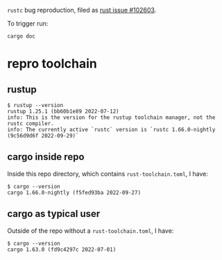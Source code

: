 `rustc` bug reproduction, filed as [rust issue #102603](https://github.com/rust-lang/rust/issues/102603).

To trigger run:

```
cargo doc
```

# repro toolchain

## rustup

```
$ rustup --version
rustup 1.25.1 (bb60b1e89 2022-07-12)
info: This is the version for the rustup toolchain manager, not the rustc compiler.
info: The currently active `rustc` version is `rustc 1.66.0-nightly (9c56d9d6f 2022-09-29)`
```

## cargo inside repo

Inside this repo directory, which contains `rust-toolchain.toml`, I have:

```
$ cargo --version
cargo 1.66.0-nightly (f5fed93ba 2022-09-27)
```

## cargo as typical user

Outside of the repo without a `rust-toolchain.toml`, I have:

```
$ cargo --version
cargo 1.63.0 (fd9c4297c 2022-07-01)
```
